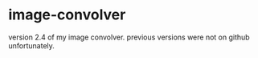 # image-convolver
version 2.4 of my image convolver. previous versions were not on github unfortunately.
